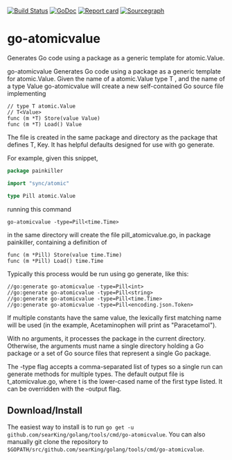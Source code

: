 [![Build Status](https://travis-ci.org/searKing/travis-ci.svg?branch=go-atomicvalue)](https://travis-ci.org/searKing/travis-ci)
[![GoDoc](https://godoc.org/github.com/searKing/golang/tools/cmd/go-atomicvalue?status.svg)](https://godoc.org/github.com/searKing/golang/tools/cmd/go-atomicvalue)
[![Report card](https://goreportcard.com/badge/github.com/searKing/golang/tools/cmd/go-atomicvalue)](https://goreportcard.com/report/github.com/searKing/golang/tools/cmd/go-atomicvalue) 
[![Sourcegraph](https://sourcegraph.com/github.com/searKing/golang/-/badge.svg)](https://sourcegraph.com/github.com/searKing/travis-ci@go-atomicvalue?badge)
# go-atomicvalue
Generates Go code using a package as a generic template for atomic.Value.

go-atomicvalue Generates Go code using a package as a generic template for atomic.Value.
Given the name of a atomic.Value type T , and the name of a type Value
go-atomicvalue will create a new self-contained Go source file implementing
```
// type T atomic.Value
// T<Value>
func (m *T) Store(value Value)
func (m *T) Load() Value
```

The file is created in the same package and directory as the package that defines T, Key.
It has helpful defaults designed for use with go generate.

For example, given this snippet,

```go
package painkiller

import "sync/atomic"

type Pill atomic.Value
```

running this command
```
go-atomicvalue -type=Pill<time.Time>
```

in the same directory will create the file pill_atomicvalue.go, in package painkiller,
containing a definition of

```
func (m *Pill) Store(value time.Time)
func (m *Pill) Load() time.Time
```

Typically this process would be run using go generate, like this:
```
//go:generate go-atomicvalue -type=Pill<int>
//go:generate go-atomicvalue -type=Pill<string>
//go:generate go-atomicvalue -type=Pill<time.Time>
//go:generate go-atomicvalue -type=Pill<encoding.json.Token>
```

If multiple constants have the same value, the lexically first matching name will
be used (in the example, Acetaminophen will print as "Paracetamol").

With no arguments, it processes the package in the current directory.
Otherwise, the arguments must name a single directory holding a Go package
or a set of Go source files that represent a single Go package.

The -type flag accepts a comma-separated list of types so a single run can
generate methods for multiple types. The default output file is t_atomicvalue.go,
where t is the lower-cased name of the first type listed. It can be overridden
with the -output flag.

## Download/Install

The easiest way to install is to run `go get -u github.com/searKing/golang/tools/cmd/go-atomicvalue`. You can
also manually git clone the repository to `$GOPATH/src/github.com/searKing/golang/tools/cmd/go-atomicvalue`.

